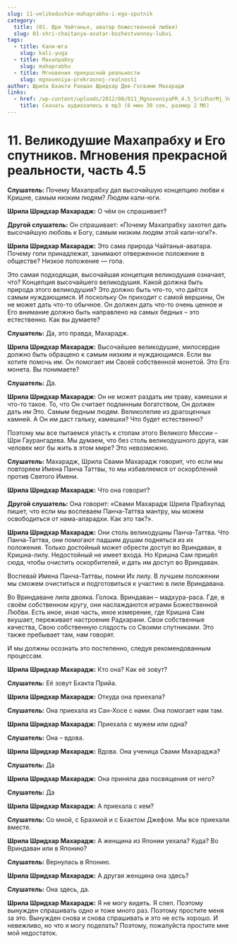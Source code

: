```yaml
---
slug: 11-velikodushie-mahaprabhu-i-ego-sputnik
category:
  title: (01. Шри Чайтанья, аватар божественной любви)
  slug: 01-shri-chaitanya-avatar-bozhestvennoy-lubvi
tags:
  - title: Кали-юга
    slug: kali-yuga
  - title: Махапрабху
    slug: mahaprabhu
  - title: Мгновения прекрасной реальности
    slug: mgnoveniya-prekrasnoj-realnosti
author: Шрила Бхакти Ракшак Шридхар Дев-Госвами Махарадж
links:
  - href: /wp-content/uploads/2012/08/011_MgnoveniyaPR_4.5_SridharMj_Velikodushiye_Mahaprabhu_i_Yego_sputnikov.mp3
    title: Скачать аудиозапись в mp3 (6 мин 30 сек, размер 2 Мб)
---
```


# 11. Великодушие Махапрабху и Его спутников. Мгновения прекрасной реальности, часть 4.5

**Слушатель:** Почему Махапрабху дал высочайшую концепцию любви к Кришне, самым низким людям? Людям кали-юги.

**Шрила Шридхар Махарадж:** О чём он спрашивает?

**Другой слушатель:** Он спрашивает: «Почему Махапрабху захотел дать высочайшую любовь к Богу, самым низким людям этой кали-юги?».

**Шрила Шридхар Махарадж:** Это сама природа Чайтанья-аватара. Почему гопи принадлежат, занимают отверженное положение в обществе? Низкое положение — гопа.

Это самая подходящая, высочайшая концепция великодушия означает, что? Концепция высочайшего великодушия. Какой должна быть природа этого великодушия? Это должно быть что-то, что даётся самым нуждающимся. И поскольку Он приходит с самой вершины, Он не может дать что-то обычное. Он должен дать что-то очень ценное и Его внимание должно быть направлено на самых бедных – это естественно. Как вы думаете?

**Слушатель:** Да, это правда, Махарадж.

**Шрила Шридхар Махарадж:** Высочайшее великодушие, милосердие должно быть обращено к самым низким и нуждающимся. Если вы хотите помочь им. Он помогает им Своей собственной монетой. Это Его монета. Вы понимаете?

**Слушатель:** Да.

**Шрила Шридхар Махарадж:** Он не может раздать им траву, камешки и что-то такое. То, что Он считает подлинным богатством, Он должен дать им Это. Самым бедным людям. Великолепие из драгоценных камней. А Он им даст гальку, камешки? Что будет естественно?

Поэтому мы все пытаемся упасть к стопам этого Великого Мессии – Шри Гаурангадева. Мы думаем, что без столь великодушного друга, как человек мог бы жить в этом мире? Это невозможно.

**Слушатель:** Махарадж, Шрила Свами Махарадж говорит, что если мы повторяем Имена Панча Таттвы, то мы избавляемся от оскорблений против Святого Имени.

**Шрила Шридхар Махарадж:** Что она говорит?

**Другой слушатель:** Она говорит: «Свами Махарадж Шрила Прабхупад пишет, что если мы воспеваем Панча-Таттва мантру, мы можем освободиться от нама-апарадхи. Как это так?».

**Шрила Шридхар Махарадж:** Они столь великодушны Панча-Таттва. Что Панча-Таттва, они помогают падшим душам подняться из их положения. Только достойный может обрести доступ во Вриндаван, в Кришна-лилу. Недостойный не имеет входа. Но Кришна Сам пришёл сюда, чтобы очистить оскорбителей, и дать им доступ во Вриндаван.

Воспевай Имена Панча-Таттвы, помни Их лилу. В лучшем положении мы сможем очиститься и подготовиться к участию в лиле Вриндавана.

Во Вриндаване лила двояка. Голока. Вриндаван – мадхура-раса. Где, в своём собственном кругу, они наслаждаются играми Божественной Любви. Есть иное, иная часть, иное измерение, где Кришна Сам вкушает, переживает настроение Радхарани. Свои собственные качества, Свою собственную сладость со Своими спутниками. Это также пребывает там, нам говорят.

И мы должны осознать это постепенно, следуя рекомендованным процессам.

**Шрила Шридхар Махарадж:** Кто она? Как её зовут?

**Слушатель:** Её зовут Бхакта Прийа.

**Шрила Шридхар Махарадж:** Откуда она приехала?

**Слушатель:** Она приехала из Сан-Хосе с нами. Она помогает нам там.

**Шрила Шридхар Махарадж:** Приехала с мужем или одна?

**Слушатель:** Она – вдова.

**Шрила Шридхар Махарадж:** Вдова. Она ученица Свами Махараджа?

**Слушатель:** Да

**Шрила Шридхар Махарадж:** Она приняла два посвящения от него?

**Слушатель:** Да

**Шрила Шридхар Махарадж:** А приехала с кем?

**Слушатель:** Со мной, с Брахмой и с Бхактом Джефом. Мы все приехали вместе.

**Шрила Шридхар Махарадж:** А женщина из Японии уехала? Куда? Во Вриндаван или в Японию?

**Слушатель:** Вернулась в Японию.

**Шрила Шридхар Махарадж:** А другая женщина она здесь?

**Слушатель:** Она здесь, да.

**Шрила Шридхар Махарадж:** Я не могу видеть. Я слеп. Поэтому вынужден спрашивать одно и тоже много раз. Поэтому простите меня за это. Вынужден снова и снова спрашивать и это не есть хорошо. И невежливо, но что я могу поделать? Поэтому, пожалуйста простите мне мой недостаток.

